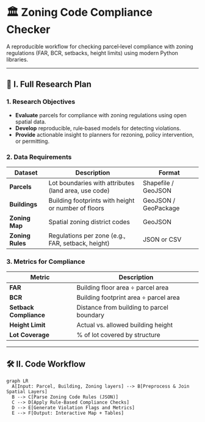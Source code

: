 # 🏛️ Zoning Code Compliance Checker

A reproducible workflow for checking parcel‑level compliance with zoning regulations (FAR, BCR, setbacks, height limits) using modern Python libraries.

---

## 📘 I. Full Research Plan

### 1. Research Objectives
- **Evaluate** parcels for compliance with zoning regulations using open spatial data.  
- **Develop** reproducible, rule‑based models for detecting violations.  
- **Provide** actionable insight to planners for rezoning, policy intervention, or permitting.  

### 2. Data Requirements

| Dataset            | Description                                          | Format               |
| ------------------ | ---------------------------------------------------- | -------------------- |
| **Parcels**        | Lot boundaries with attributes (land area, use code) | Shapefile / GeoJSON  |
| **Buildings**      | Building footprints with height or number of floors  | GeoJSON / GeoPackage |
| **Zoning Map**     | Spatial zoning district codes                        | GeoJSON              |
| **Zoning Rules**   | Regulations per zone (e.g., FAR, setback, height)    | JSON or CSV          |

### 3. Metrics for Compliance

| Metric                | Description                              |
| --------------------- | ---------------------------------------- |
| **FAR**               | Building floor area ÷ parcel area        |
| **BCR**               | Building footprint area ÷ parcel area    |
| **Setback Compliance**| Distance from building to parcel boundary|
| **Height Limit**      | Actual vs. allowed building height       |
| **Lot Coverage**      | % of lot covered by structure            |

---

## 🛠️ II. Code Workflow

```mermaid
graph LR
  A[Input: Parcel, Building, Zoning layers] --> B[Preprocess & Join Spatial Layers]
  B --> C[Parse Zoning Code Rules (JSON)]
  C --> D[Apply Rule‑Based Compliance Checks]
  D --> E[Generate Violation Flags and Metrics]
  E --> F[Output: Interactive Map + Tables]